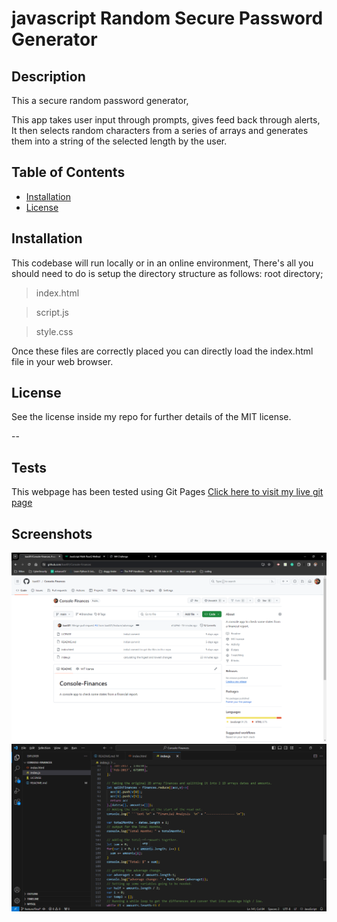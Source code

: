 # javascript Random Secure Password Generator 

## Description 
This a secure random password generator,

This app takes user input through prompts,
gives feed back through alerts,
It then selects random characters from a 
series of arrays and generates them into a string of the selected length by the user.

## Table of Contents

* [Installation](#installation)
* [License](#license)


## Installation

This codebase will run locally or in an online environment, 
There's all you should need to do is setup the directory structure as follows:
root directory;
> index.html

>script.js

>style.css


Once these files are correctly placed you can directly load the index.html file in your web browser.


## License

See the license inside my repo for further details of the MIT license.

--

## Tests

This webpage has been tested using Git Pages [Click here to visit my live  git page](https://baxt01.github.io/Console-Finances/)


## Screenshots

 ![My Repo](https://github.com/baxt01/Console-Finances/blob/main/repo.png) 
  ![working code](https://github.com/baxt01/Console-Finances/blob/main/workingcode.png)